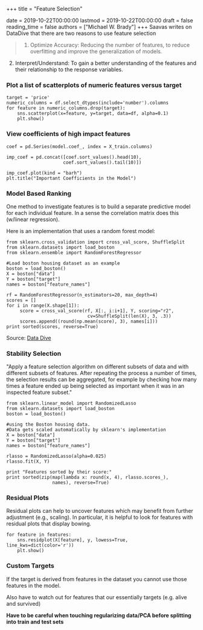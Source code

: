 +++
title = "Feature Selection"

date = 2019-10-22T00:00:00
lastmod = 2019-10-22T00:00:00
draft = false
reading_time = false
authors = ["Michael W. Brady"]
+++
Saavas writes on DataDive that there are two reasons to use feature selection

> 1. Optimize Accuracy: Reducing the number of features, to reduce overfitting and improve the generalization of models.
2. Interpret/Understand: To gain a better understanding of the features and their relationship to the response variables.

### Plot a list of scatterplots of numeric features versus target

    target = 'price'
    numeric_columns = df.select_dtypes(include='number').columns
    for feature in numeric_columns.drop(target):
        sns.scatterplot(x=feature, y=target, data=df, alpha=0.1)
        plt.show()

### View coefficients of high impact features

    coef = pd.Series(model.coef_, index = X_train.columns)
    
    imp_coef = pd.concat([coef.sort_values().head(10),
                         coef.sort_values().tail(10)])
    
    imp_coef.plot(kind = "barh")
    plt.title("Important Coefficients in the Model")

### Model Based Ranking

One method to investigate features is to build a separate predictive model for each individual feature. In a sense the correlation matrix does this (w/linear regression). 

Here is an implementation that uses a random forest model:

    from sklearn.cross_validation import cross_val_score, ShuffleSplit
    from sklearn.datasets import load_boston
    from sklearn.ensemble import RandomForestRegressor
     
    #Load boston housing dataset as an example
    boston = load_boston()
    X = boston["data"]
    Y = boston["target"]
    names = boston["feature_names"]
     
    rf = RandomForestRegressor(n_estimators=20, max_depth=4)
    scores = []
    for i in range(X.shape[1]):
         score = cross_val_score(rf, X[:, i:i+1], Y, scoring="r2",
                                  cv=ShuffleSplit(len(X), 3, .3))
         scores.append((round(np.mean(score), 3), names[i]))
    print sorted(scores, reverse=True)

Source: [Data Dive](http://blog.datadive.net/selecting-good-features-part-i-univariate-selection/)

### Stability Selection

"Apply a feature selection algorithm on different subsets of data and with different subsets of features. After repeating the process a number of times, the selection results can be aggregated, for example by checking how many times a feature ended up being selected as important when it was in an inspected feature subset." 

    from sklearn.linear_model import RandomizedLasso
    from sklearn.datasets import load_boston
    boston = load_boston()
     
    #using the Boston housing data. 
    #Data gets scaled automatically by sklearn's implementation
    X = boston["data"]
    Y = boston["target"]
    names = boston["feature_names"]
     
    rlasso = RandomizedLasso(alpha=0.025)
    rlasso.fit(X, Y)
     
    print "Features sorted by their score:"
    print sorted(zip(map(lambda x: round(x, 4), rlasso.scores_), 
                     names), reverse=True)

[](http://blog.datadive.net/selecting-good-features-part-iv-stability-selection-rfe-and-everything-side-by-side/)

### Residual Plots

Residual plots can help to uncover features which may benefit from further adjustment (e.g., scaling). In particular, it is helpful to look for features with residual plots that display bowing.

    for feature in features:
        sns.residplot(X[feature], y, lowess=True, line_kws=dict(color='r'))
        plt.show()

### Custom Targets

If the target is derived from features in the dataset you cannot use those features in the model. 

Also have to watch out for features that our essentially targets (e.g. alive and survived)

**Have to be careful when touching regularizing data/PCA before splitting into train and test sets**